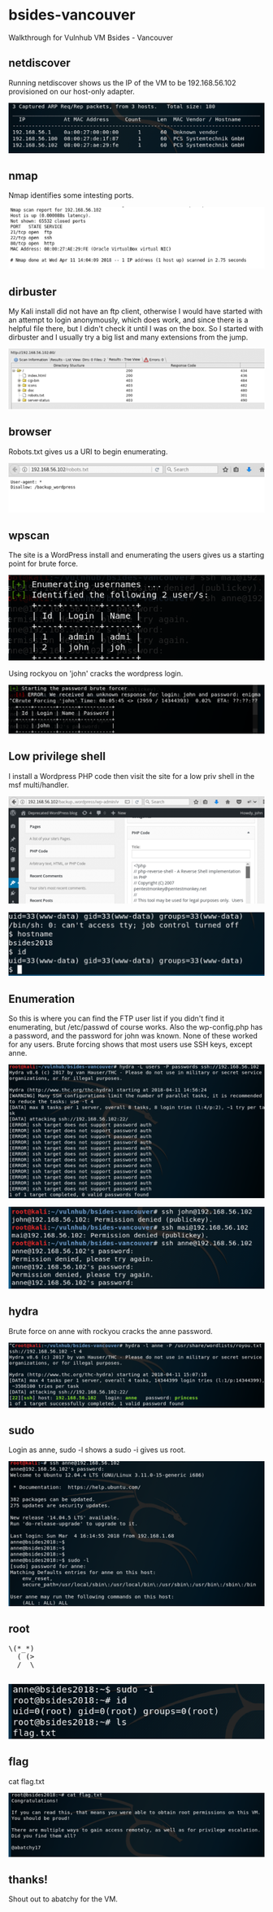 # bsides-vancouver
Walkthrough for Vulnhub VM Bsides - Vancouver


## netdiscover

Running netdiscover shows us the IP of the VM to be 192.168.56.102 provisioned on our host-only adapter.

![Alt text](./netdiscover.png?raw=true)


## nmap

Nmap identifies some intesting ports.

![Alt text](./nmap.png?raw=true)


## dirbuster

My Kali install did not have an ftp client, otherwise I would have started with an attempt to login anonymously, which does work, and since there is a helpful file there, but I didn't check it until I was on the box. So I started with dirbuster and I usually try a big list and many extensions from the jump.

![Alt text](./dirbuster.png?raw=true)


## browser

Robots.txt gives us a URI to begin enumerating.

![Alt text](./robotsdottxt.png?raw=true)


## wpscan

The site is a WordPress install and enumerating the users gives us a starting point for brute force.

![Alt text](./wpscan-users.png?raw=true)

Using rockyou on 'john' cracks the wordpress login.

![Alt text](./wpscan-password.png?raw=true)


## Low privilege shell

I install a Wordpress PHP code then visit the site for a low priv shell in the msf multi/handler.

![Alt text](./plugin.png?raw=true)

![Alt text](./apache-shell.png?raw=true)


## Enumeration

So this is where you can find the FTP user list if you didn't find it enumerating, but /etc/passwd of course works. Also the wp-config.php has a password, and the password for john was known. None of these worked for any users. Brute forcing shows that most users use SSH keys, except anne.

![Alt text](./hydra.png?raw=true)

![Alt text](./anne-test.png?raw=true)



## hydra

Brute force on anne with rockyou cracks the anne password.

![Alt text](./anne-cracked.png?raw=true)


## sudo

Login as anne, sudo -l shows a sudo -i gives us root.

![Alt text](./anne-sudo.png?raw=true)


## root

<html><pre>
\(*_*)
  ( (>
  /  \
  </pre></html>
  
![Alt text](./root.png?raw=true)


## flag

cat flag.txt

![Alt text](./flag.png?raw=true)


## thanks!

Shout out to abatchy for the VM.
